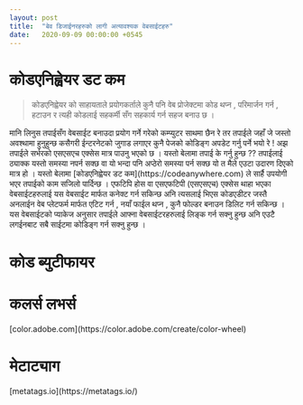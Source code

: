 ```yaml
---
layout: post
title:  "बेव डिजाईनरहरुको लागी अत्यावश्यक वेबसाईटहरु"
date:   2020-09-09 00:00:00 +0545
---
```


<h1>कोडएनिह्वेयर डट कम</h1>
<blockquote>कोडएनिह्वेयर को साहायताले प्रयोगकर्ताले कुनै पनि वेब प्रोजेक्टमा कोड थप्न , परिमार्जन गर्न , हटाउन र त्यही कोडलाई सहकर्मी सँग सहकार्य गर्न सहज बनाउ छ । </blockquote>
<p>मानि लिनुस तपाईसँग वेबसाईट बनाउदा प्रयोग गर्ने गरेको कम्प्युटर साथमा छैन रे तर तपाईले जहाँ जे जस्तो अवश्थामा हुनुहुन्छ कसैगरी ईन्टरनेटको जुगाड लगाएर कुनै पेजको कोडिङ्ग अपडेट गर्नु पर्ने भयो रे ! अझ तपाईले सर्भरको एसएसएच एक्सेस मात्र पाउनु भएको छ ।   यस्तो बेलामा तपाई के गर्नु हुन्छ ?? तपाईलाई ठ्याक्क यस्तो समस्या नपर्न सक्छ वा यो भन्दा पनि अप्ठेरो समस्या पर्न सक्छ यो त मैले एउटा उदारण दिएको मात्र हो । यस्तो बेलामा [कोडएनिह्वेयर डट कम](https://codeanywhere.com) ले सार्है उपयोगी भएर तपाईको काम सजिलो पार्दिन्छ । एफटिपि होस वा एसएफटिपी (एसएसएच) एक्सेस थाहा भएका वेबसाईटहरुलाई  यस वेबसाईट मार्फत कनेक्ट गर्न सकिन्छ अनि त्यसलाई भिएस कोडएडीटर जस्तै अनलाईन वेब प्लेटफर्म मार्फत एटिट गर्न , नयाँ फाईल थप्न , कुनै फोल्डर बनाउन डिलिट गर्न सकिन्छ । यस वेबसाईटको प्याकेज अनुसार तपाईले आफ्ना वेबसाईटरहरुलाई लिङ्क गर्न सक्नु हुन्छ अनि एउटै लगईनबाट सबै साईटमा कोडिङ्ग गर्न सक्नु हुन्छ । <p>




<h1>कोड ब्युटीफायर</h1>



<h1>कलर्स लभर्स</h1>
[color.adobe.com](https://color.adobe.com/create/color-wheel) 



<h1>मेटाट्याग</h1>
[metatags.io](https://metatags.io/) 
